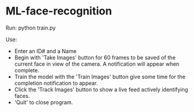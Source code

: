 # ML-face-recognition

Run: python train.py

Use:
- Enter an ID# and a Name
- Begin with 'Take Images' button for 60 frames to be saved of the current face in view of the camera. A notification will appear when complete.
- Train the model with the 'Train Images' button give some time for the completion notification to appear.
- Click the 'Track Images' button to show a live feed actively identifying faces.
- 'Quit' to close program.

